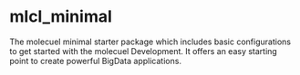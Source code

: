 # mlcl_minimal
The molecuel minimal starter package which includes basic configurations to get started with the molecuel Development. It offers an easy starting point to create powerful BigData applications.
